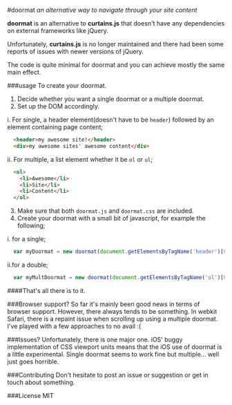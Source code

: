 #doormat
_an alternative way to navigate through your site content_

__doormat__ is an alternative to __curtains.js__ that doesn't have any dependencies on external frameworks like jQuery.

Unfortunately, __curtains.js__ is no longer maintained and there had been some reports of issues with newer versions of jQuery.

The code is quite minimal for doormat and you can achieve mostly the same main effect.

###usage
To create your doormat.

1. Decide whether you want a single doormat or a multiple doormat.
2. Set up the DOM accordingly.

  i. For single, a header element(doesn't have to be `header`) followed by an element containing page content;

  ```html
    <header>my awesome site!</header>
    <div>my awesome sites' awesome content</div>
  ```

  ii. For multiple, a list element whether it be `ol` or `ul`;

  ```html
    <ol>
      <li>Awesome</li>
      <li>Site</li>
      <li>Content</li>
    </ol>
  ```

3. Make sure that both `doormat.js` and `doormat.css` are included.
4. Create your doormat with a small bit of javascript, for example the following;

  i. for a single;

  ```javascript
    var myDoormat = new doormat(document.getElementsByTagName('header')[0]);
  ```

  ii.for a double;

  ```javascript
    var myMultDoormat = new doormat(document.getElementsByTagName('ol')[0], true);
  ```


####That's all there is to it.

###Browser support?
So far it's mainly been good news in terms of browser support. However, there always tends to be something. In webkit Safari, there is a repaint issue when scrolling up using a multiple doormat. I've played with a few approaches to no avail :(

###Issues?
Unfortunately, there is one major one. iOS' buggy implementation of CSS viewport units means that the iOS use of doormat is a little experimental. Single doormat seems to work fine but multiple... well just goes horrible.

###Contributing
Don't hesitate to post an issue or suggestion or get in touch about something.

###License
MIT
